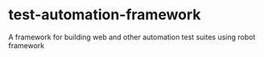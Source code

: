# test-automation-framework
A framework for building web and other automation test suites using robot framework

